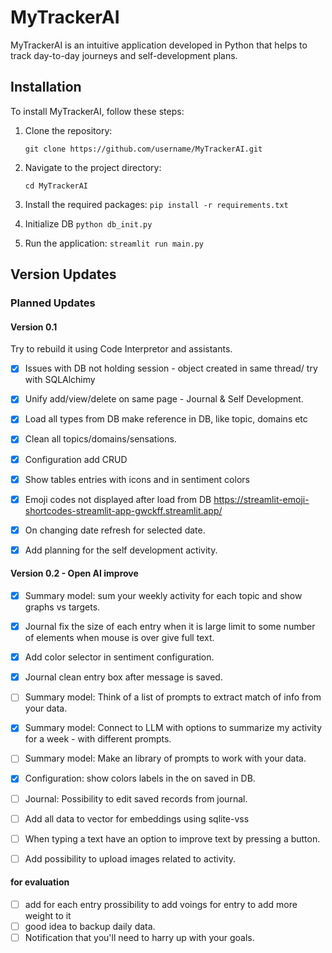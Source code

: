 # MyTrackerAI

MyTrackerAI is an intuitive application developed in Python that helps to track day-to-day journeys and self-development plans. 

## Installation

To install MyTrackerAI, follow these steps:

1. Clone the repository: 
   
   `git clone https://github.com/username/MyTrackerAI.git`

2. Navigate to the project directory: 

   `cd MyTrackerAI`

3. Install the required packages: 
   `pip install -r requirements.txt`

4. Initialize DB
   `python db_init.py`

5. Run the application: 
   `streamlit run main.py`

## Version Updates

### Planned Updates

#### Version 0.1
Try to rebuild it using Code Interpretor and assistants. 
- [X] Issues with DB not holding session - object created in same thread/ try with SQLAlchimy
- [X] Unify add/view/delete on same page - Journal & Self Development. 
- [X] Load all types from DB make reference in DB, like topic, domains etc
- [X] Clean all topics/domains/sensations. 
- [X] Configuration add CRUD
- [X] Show tables entries with icons and in sentiment colors
- [X] Emoji codes not displayed after load from DB https://streamlit-emoji-shortcodes-streamlit-app-gwckff.streamlit.app/
- [X] On changing date refresh for selected date. 
- [X] Add planning for the self development activity.



#### Version 0.2 - Open AI improve 
- [X] Summary model: sum your weekly activity for each topic and show graphs vs targets.
- [X] Journal fix the size of each entry when it is large limit to some number of elements when mouse is over give full text.
- [X] Add color selector in sentiment configuration.
- [X] Journal clean entry box after message is saved.
- [ ] Summary model: Think of a list of prompts to extract match of info from your data. 
- [X] Summary model: Connect to LLM with options to summarize my activity for a week - with different prompts.
- [ ] Summary model: Make an library of prompts to work with your data.
- [X] Configuration: show colors labels in the on saved in DB.
- [ ] Journal: Possibility to edit saved records from journal.
- [ ] Add all data to vector for embeddings using sqlite-vss
- [ ] When typing a text have an option to improve text by pressing a button.
- [ ] Add possibility to upload images related to activity. 


#### for evaluation 
- [ ] add for each entry prossibility to add voings for entry to add more weight to it
- [ ] good idea to backup daily data. 
- [ ] Notification that you'll need to harry up with your goals.